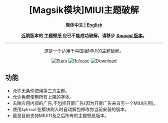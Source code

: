 
<div align="center">

# [Magsik模块]MIUI主题破解

<span style="font-weight: bold">简体中文 | <a href=README_en.md>English</a></span>




<b>近期版本的 主题壁纸 应已不能成功破解，请移步 [Xposed 版本](https://github.com/qqlittleice/FuckMiuiThemeManager)。</b>

---

这是一个适用于中国版MIUI的主题破解。

[![Stars](https://img.shields.io/github/stars/YuKongA/Unlock_MIUI_ThemeManager?label=stars)](https://github.com/YuKongA/Unlock_MIUI_ThemeManager) [![Release](https://img.shields.io/github/v/release/YuKongA/Unlock_MIUI_ThemeManager?label=release)](https://github.com/YuKongA/Unlock_MIUI_ThemeManager/releases/latest) [![Download](https://img.shields.io/github/downloads/YuKongA/Unlock_MIUI_ThemeManager/total)](https://github.com/YuKongA/Unlock_MIUI_ThemeManager/releases)

</div>

## 功能

- 允许无条件使用第三方主题。
- 允许免费使用所有上架的字体。
- 去除应用内部的广告,不包括开屏广告(因为开屏广告来自另一个MIUI应用)。
- 使用`Apktool`在模块刷入时自动解包修改你当前安装的版本。
- 截至目前支持MIUI11及之后所有的主题壁纸版本。
